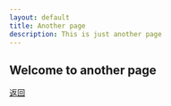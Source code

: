 ```yaml
---
layout: default
title: Another page
description: This is just another page
---
```


## Welcome to another page

[返回](./)
